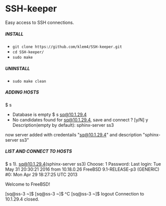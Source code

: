 # SSH-keeper
Easy access to SSH connections.


##### INSTALL

* `git clone https://github.com/klem4/SSH-keeper.git`
* `cd SSH-keeper/`
* `sudo make`


##### UNINSTALL
* `sudo make clean`


##### ADDING HOSTS
$ s
* Database is empty
$ s sq@10.1.29.4
* No candidates found for sq@10.1.29.4, save and connect ? [y/N] y
Description(empty by default): sphinx-server ss3

now server added with credentails "sq@10.1.29.4" and description "sphinx-server ss3"

##### LIST AND CONNECT TO HOSTS

$ s
1). sq@10.1.29.4(sphinx-server ss3)
Choose: 1
Password:
Last login: Tue May 31 20:30:21 2016 from 10.18.0.26
FreeBSD 9.1-RELEASE-p3 (GENERIC) #0: Mon Apr 29 18:27:25 UTC 2013

Welcome to FreeBSD!

[sq@ss-3 ~]$
[sq@ss-3 ~]$ ^C
[sq@ss-3 ~]$ logout
Connection to 10.1.29.4 closed.
